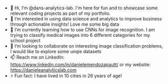 - 👋 Hi, I’m @dans-analytics-lab. I'm here for fun and to showcase some relevant coding projects as part of my portfolio.
- 👀 I’m interested in using data science and analytics to improve business through actionable insights! Love me some big data
- 🌱 I’m currently learning how to use CNNs for image recognition. I am trying to classify medical images into 6 different categories for my school project
- 💞️ I’m looking to collaborate on interesting image classification problems, I would like to explore some unqie datasets
- 📫 Reach me on LinkedIn: https://www.linkedin.com/in/danielemendozapautt/ or my website: https://danieleanalyticslab.com
- ⚡ Fun fact: I have lived in 10 cities in 26 years of age!

<!---
dans-analytics-lab/dans-analytics-lab is a ✨ special ✨ repository because its `README.md` (this file) appears on your GitHub profile.
You can click the Preview link to take a look at your changes.
--->
